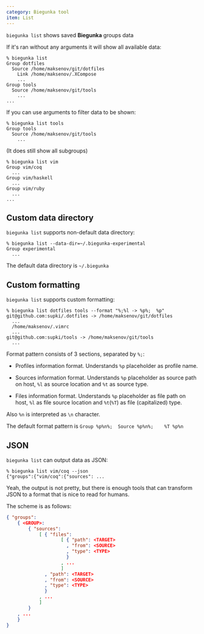 ```yaml
---
category: Biegunka tool
item: List
---
```


`biegunka list` shows saved __Biegunka__ groups data

If it's ran without any arguments it will show all available data:

```shell
% biegunka list
Group dotfiles
  Source /home/maksenov/git/dotfiles
    Link /home/maksenov/.XCompose
    ...
Group tools
  Source /home/maksenov/git/tools
    ...
...
```

If you can use arguments to filter data to be shown:

```shell
% biegunka list tools
Group tools
  Source /home/maksenov/git/tools
    ...
```

(It does still show all subgroups)

```shell
% biegunka list vim
Group vim/coq
  ...
Group vim/haskell
  ...
Group vim/ruby
  ...
...
```

## Custom data directory

`biegunka list` supports non-default data directory:

```shell
% biegunka list --data-dir=~/.biegunka-experimental
Group experimental
  ...
```

The default data directory is `~/.biegunka`

## Custom formatting

`biegunka list` supports custom formatting:

```shell
% biegunka list dotfiles tools --format "%;%l -> %p%;  %p"
git@github.com:supki/.dotfiles -> /home/maksenov/git/dotfiles
  ...
  /home/maksenov/.vimrc
  ...
git@github.com:supki/tools -> /home/maksenov/git/tools
  ...
```

Format pattern consists of 3 sections, separated by `%;`:

  * Profiles information format. Understands `%p` placeholder as profile name.

  * Sources information format. Understands `%p` placeholder as
      source path on host, `%l` as source location and `%t` as source type.

  * Files information format. Understands `%p` placeholder as
      file path on host, `%l` as file source location and `%t`(`%T`) as file (capitalized) type.

Also `%n` is interpreted as `\n` character.

The default format pattern is `Group %p%n%;  Source %p%n%;    %T %p%n`

## JSON

`biegunka list` can output data as JSON:

```shell
% biegunka list vim/coq --json
{"groups":{"vim/coq":{"sources": ...
```

Yeah, the output is not pretty, but there is enough tools that can transform JSON to a format that
is nice to read for humans.

The scheme is as follows:

```JSON
{ "groups":
	{ <GROUP>:
		{ "sources":
			[ { "files":
					[ { "path": <TARGET>
					  , "from": <SOURCE>
					  , "type": <TYPE>
					  }
					, ...
					]
			  , "path": <TARGET>
			  , "from": <SOURCE>
			  , "type": <TYPE>
			  }
			, ...
			]
		}
	, ...
	}
}
```
